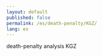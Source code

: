 ```yaml
---
layout: default
published: false
permalink: /es/death-penalty/KGZ/
lang: es
---
```


death-penalty analysis KGZ
